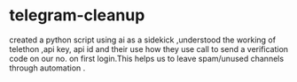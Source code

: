 # telegram-cleanup

created a python script using ai as a sidekick ,understood the working of telethon ,api key, api id and their use how they use  call to send a verification  code on our no. on first login.This helps us to leave spam/unused channels  through automation .
